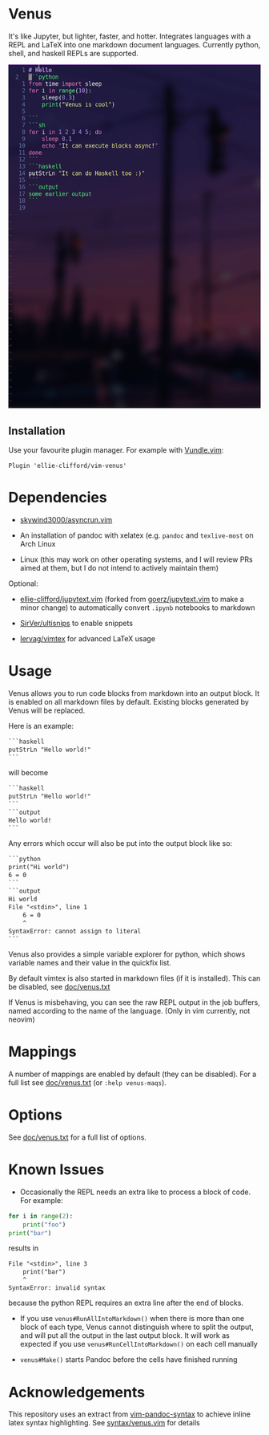 # Venus

It's like Jupyter, but lighter, faster, and hotter. Integrates languages with a
REPL and LaTeX into one markdown document languages. Currently python, shell,
and haskell REPLs are supported.

![Demo](demo.gif)

## Installation

Use your favourite plugin manager. For example with
[Vundle.vim](https://github.com/VundleVim/Vundle.vim):
```vimscript
Plugin 'ellie-clifford/vim-venus'
```

# Dependencies

- [skywind3000/asyncrun.vim](https://github.com/skywind3000/asyncrun.vim)

- An installation of pandoc with xelatex (e.g. `pandoc` and `texlive-most` on
  Arch Linux

- Linux (this may work on other operating systems, and I will review PRs aimed
  at them, but I do not intend to actively maintain them)

Optional:

- [ellie-clifford/jupytext.vim](https://git.sr.ht/~ecc/jupytext.vim)
  (forked from [goerz/jupytext.vim](https://github.com/goerz/jupytext.vim) to
  make a minor change) to automatically convert `.ipynb` notebooks to markdown

- [SirVer/ultisnips](https://github.com/SirVer/ultisnips) to enable snippets

- [lervag/vimtex](https://github.com/lervag/vimtex) for advanced LaTeX usage

# Usage

Venus allows you to run code blocks from markdown into an output block. It is
enabled on all markdown files by default. Existing blocks generated by
Venus will be replaced.

Here is an example:

    ```haskell
    putStrLn "Hello world!"
    ```

will become

    ```haskell
    putStrLn "Hello world!"
    ```
    ```output
    Hello world!
    ```

Any errors which occur will also be put into the output block like so:

	```python
	print("Hi world")
	6 = 0
	```
	```output
	Hi world
	File "<stdin>", line 1
		6 = 0
		^
	SyntaxError: cannot assign to literal
	```

Venus also provides a simple variable explorer for python, which shows variable
names and their value in the quickfix list.

By default vimtex is also started in markdown files (if it is installed). This
can be disabled, see [doc/venus.txt](./doc/venus.txt)

If Venus is misbehaving, you can see the raw REPL output in the job buffers,
named according to the name of the language. (Only in vim currently, not
neovim)

# Mappings

A number of mappings are enabled by default (they can be disabled). For a full
list see [doc/venus.txt](./doc/venus.txt) (or `:help venus-maqs`).

# Options

See [doc/venus.txt](./doc/venus.txt) for a full list of options.

# Known Issues

- Occasionally the REPL needs an extra like to process a block of code.
  For example:

```python
for i in range(2):
	print("foo")
print("bar")
```

results in

```output
File "<stdin>", line 3
    print("bar")
    ^
SyntaxError: invalid syntax
```

because the python REPL requires an extra line after the end of blocks.

- If you use `venus#RunAllIntoMarkdown()` when there is more than one block of
  each type, Venus cannot distinguish where to split the output, and will put
  all the output in the last output block. It will work as expected if you use
  `venus#RunCellIntoMarkdown()` on each cell manually

- `venus#Make()` starts Pandoc before the cells have finished running

# Acknowledgements

This repository uses an extract from
[vim-pandoc-syntax](https://github.com/vim-pandoc/vim-pandoc-syntax) to achieve
inline latex syntax highlighting. See [syntax/venus.vim](./syntax/venus.vim)
for details

